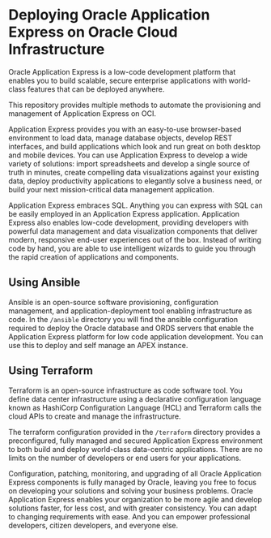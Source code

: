 # Deploying Oracle Application Express on Oracle Cloud Infrastructure

Oracle Application Express is a low-code development platform that enables you to build scalable, secure enterprise applications with world-class features that can be deployed anywhere.

This repository provides multiple methods to automate the provisioning and management of Application Express on OCI. 

Application Express provides you with an easy-to-use browser-based environment to load data, manage database objects, develop REST interfaces, and build applications which look and run great on both desktop and mobile devices. You can use Application Express to develop a wide variety of solutions: import spreadsheets and develop a single source of truth in minutes, create compelling data visualizations against your existing data, deploy productivity applications to elegantly solve a business need, or build your next mission-critical data management application.

Application Express embraces SQL. Anything you can express with SQL can be easily employed in an Application Express application. Application Express also enables low-code development, providing developers with powerful data management and data visualization components that deliver modern, responsive end-user experiences out of the box. Instead of writing code by hand, you are able to use intelligent wizards to guide you through the rapid creation of applications and components.

## Using Ansible

Ansible is an open-source software provisioning, configuration management, and application-deployment tool enabling infrastructure as code. In the `/ansible` directory you will find the ansible configuration required to deploy the Oracle database and ORDS servers that enable the Application Express platform for low code application development. You can use this to deploy and self manage an APEX instance.

## Using Terraform

Terraform is an open-source infrastructure as code software tool. You define data center infrastructure using a declarative configuration language known as HashiCorp Configuration Language (HCL) and Terraform calls the cloud APIs to create and manage the infrastructure.

The terraform configuration provided in the `/terraform` directory provides a preconfigured, fully managed and secured Application Express environment to both build and deploy world-class data-centric applications. There are no limits on the number of developers or end users for your applications.

Configuration, patching, monitoring, and upgrading of all Oracle Application Express components is fully managed by Oracle, leaving you free to focus on developing your solutions and solving your business problems. Oracle Application Express enables your organization to be more agile and develop solutions faster, for less cost, and with greater consistency. You can adapt to changing requirements with ease. And you can empower professional developers, citizen developers, and everyone else. 

